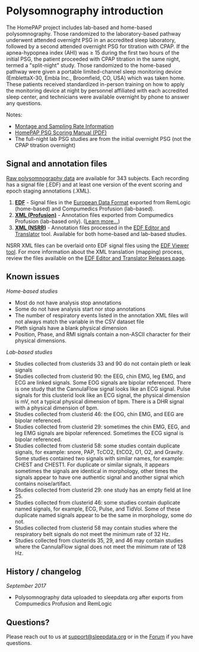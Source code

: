 # Polysomnography introduction

The HomePAP project includes lab-based and home-based polysomnography. Those randomized to the laboratory-based pathway underwent attended overnight PSG in an accredited sleep laboratory, followed by a second attended overnight PSG for titration with CPAP. If the apnea-hypopnea index (AHI) was ≥ 15 during the first two hours of the initial PSG, the patient proceeded with CPAP titration in the same night, termed a "split-night" study. Those randomized to the home-based pathway were given a portable limited-channel sleep monitoring device (EmblettaX-30, Embla Inc., Broomfield, CO, USA) which was taken home. These patients received standardized in-person training on how to apply the monitoring device at night by personnel affiliated with each accredited sleep center, and technicians were available overnight by phone to answer any questions.

Notes:

- [Montage and Sampling Rate Information](:pages_path:/montage-and-sampling-rate-information.md)
- [HomePAP PSG Scoring Manual (PDF)](:files_path:/documentation?f=HomePAP_PSG_Scoring_Manual.pdf)
- The full-night lab PSG studies are from the initial overnight PSG (not the CPAP titration overnight)

## Signal and annotation files

[Raw polysomnography data](:files_path:/polysomnography) are available for 343 subjects. Each recording has a signal file (.EDF) and at least one version of the event scoring and epoch staging annotations (.XML).

1. **[EDF](:files_path:/polysomnography/edfs)** - Signal files in the [European Data Format](http://www.edfplus.info/) exported from RemLogic (home-based) and Compumedics Profusion (lab-based).
2. **[XML (Profusion)](:files_path:/polysomnography/annotations-events-profusion)** - Annotation files exported from Compumedics Profusion (lab-based only). ([Learn more...](https://github.com/nsrr/edf-editor-translator/wiki/Compumedics-Annotation-Format))
3. **[XML (NSRR)](:files_path:/polysomnography/annotations-events-nsrr)** - Annotation files processed in the [EDF Editor and Translator](https://www.sleepdata.org/community/tools/12) tool. Available for both home-based and lab-based studies.

NSRR XML files can be overlaid onto EDF signal files using the [EDF Viewer tool](https://sleepdata.org/community/tools/nsrr-edf-viewer). For more information about the XML translation (mapping) process, review the files available on the [EDF Editor and Translator Releases page](https://github.com/nsrr/edf-editor-translator/releases).

## Known issues

*Home-based studies*

- Most do not have analysis stop annotations
- Some do not have analysis start nor stop annotations
- The number of respiratory events listed in the annotation XML files will not always match the variable in the CSV dataset file
- Pleth signals have a blank physical dimension
- Position, Phase, and RMI signals contain a non-ASCII character for their physical dimensions.

*Lab-based studies*

- Studies collected from clusterids 33 and 90 do not contain pleth or leak signals
- Studies collected from clusterid 90: the EEG, chin EMG, leg EMG, and ECG are linked signals. Some EOG signals are bipolar referenced. There is one study that the CannulaFlow signal looks like an ECG signal.  Pulse signals for this clusterid look like an ECG signal, the physical dimension is mV, not a typical physical dimension of bpm.  There is a DHR signal with a physical dimension of bpm.
- Studies collected from clusterid 46: the EOG, chin EMG, and EEG are bipolar referenced.
- Studies collected from clusterid 29: sometimes the chin EMG, EEG, and leg EMG signals are bipolar referenced. Sometimes the ECG signal is bipolar referenced.
- Studies collected from clusterid 58: some studies contain duplicate signals, for example: snore, PAP, TcCO2, EtCO2, O1, O2, and Gravity. Some studies contained two signals with similar names, for example: CHEST and CHEST1. For duplicate or similar signals, it appears sometimes the signals are identical in morphology, other times the signals appear to have one authentic signal and another signal which contains noise/artifact.
- Studies collected from clusterid 29: one study has an empty field at line 25.
- Studies collected from clusterid 46: some studies contain duplicate named signals, for example, ECG, Pulse, and TidVol. Some of these duplicate named signals appear to be the same in morphology, some do not.
- Studies collected from clusterid 58 may contain studies where the respiratory belt signals do not meet the minimum rate of 32 Hz.
- Studies collected from clusterids 35, 29, and 46 may contain studies where the CannulaFlow signal does not meet the minimum rate of 128 Hz.

## History / changelog

*September 2017*
- Polysomnography data uploaded to sleepdata.org after exports from Compumedics Profusion and RemLogic

## Questions?

Please reach out to us at support@sleepdata.org or in the [Forum](https://sleepdata.org/forum) if you have questions.
